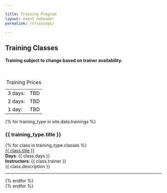 ```yaml
---

title: Training Program
layout: event_noheader
permalink: /trainings/

---
```

<section class="training">
<div>
<h2>Training Classes</h2>
<h4>Training subject to change based on trainer availability.</h4>
</div>
<br/>
<div class="prices">
    <table class="price-table">
        <caption>Training Prices</caption>
        <tr>
            <td>3 days:</td>
            <td>TBD</td>
        </tr>
        <tr>
            <td>2 days:</td><td>TBD</td>
        </tr>
        <tr>
            <td>1 day:</td><td>TBD</td>
        </tr>
    </table>
</div>
{% for training_type in site.data.trainings %}
<h3 style="background-color: #{{ training_type.color }};">{{ training_type.title }}</h3>
<div class="tr-mobile-table" style="border-left-color: #{{ training_type.color }} !important;">
    {% for class in training_type.classes %}
    <div class="class-container">
        <div class="class-title"><a href="{{ class.url }}">{{ class.title }}</a></div>
        <div><strong>Days</strong>: {{ class.days }}</div>
        <div><strong>Instructors</strong>: {{ class.trainer }}</div>
        <div class="class-description">{{ class.description }}</div>
    </div>
    <hr>
    {% endfor %}
</div>
{% endfor %}

</section>

